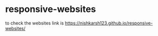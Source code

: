 # responsive-websites
to check the websites link is https://nishkarsh123.github.io/responsive-websites/
